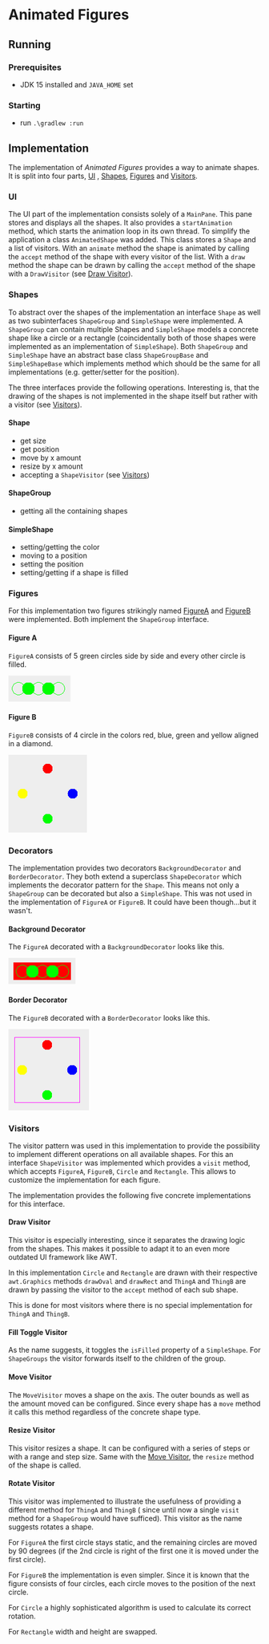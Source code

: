 # Animated Figures

## Running

### Prerequisites

- JDK 15 installed and `JAVA_HOME` set

### Starting

- run `.\gradlew :run`

## Implementation

The implementation of *Animated Figures* provides a way to animate shapes. It is split into four parts, [UI](#ui)
, [Shapes](#shapes), [Figures](#figures)
and [Visitors](#visitors).

### UI

The UI part of the implementation consists solely of a `MainPane`. This pane stores and displays all the shapes. It also provides
a `startAnimation` method, which starts the animation loop in its own thread. To simplify the application a
class `AnimatedShape` was added. This class stores a `Shape` and a list of visitors. With an `animate` method the shape is animated by calling
the `accept` method of the shape with every visitor of the list. With a `draw` method the shape can be drawn by calling the `accept` method of
the shape with a `DrawVisitor` (see [Draw Visitor](#draw-visitor)).

### Shapes

To abstract over the shapes of the implementation an interface `Shape` as well as two subinterfaces `ShapeGroup` and `SimpleShape`
were implemented. A `ShapeGroup` can contain multiple Shapes and `SimpleShape` models a
concrete shape like a circle or a rectangle (coincidentally both of those shapes were implemented as an implementation of `SimpleShape`). Both `ShapeGroup` and `SimpleShape` have an abstract base class `ShapeGroupBase` and `SimpleShapeBase`
which implements method which should be the same for all implementations (e.g. getter/setter for the position).

The three interfaces provide the following operations. Interesting is, that the drawing of the shapes is not implemented
in the shape itself but rather with a visitor (see [Visitors](#visitors)).

#### Shape

- get size
- get position
- move by x amount
- resize by x amount
- accepting a `ShapeVisitor` (see [Visitors](#visitors))

#### ShapeGroup

- getting all the containing shapes

#### SimpleShape

- setting/getting the color
- moving to a position
- setting the position
- setting/getting if a shape is filled

### Figures

For this implementation two figures strikingly named [FigureA](#figure-a) and [FigureB](#figure-b) were implemented.
Both implement the `ShapeGroup` interface.

#### Figure A

`FigureA` consists of 5 green circles side by side and every other circle is filled.

![FigureA](doc/images/figure_a.png)

#### Figure B

`FigureB` consists of 4 circle in the colors red, blue, green and yellow aligned in a diamond.

![FigureB](doc/images/figure_b.png)

### Decorators

The implementation provides two decorators `BackgroundDecorator` and `BorderDecorator`. They both extend a
superclass `ShapeDecorator` which implements the decorator pattern for the `Shape`. This means not only a `ShapeGroup`
can be decorated but also a `SimpleShape`. This was not used in the implementation of `FigureA` or `FigureB`. It could have been
though...but it wasn't.

#### Background Decorator

The `FigureA` decorated with a `BackgroundDecorator` looks like this.

![BGDecorator](/doc/images/figure_a_decorated.png)

#### Border Decorator

The `FigureB` decorated with a `BorderDecorator` looks like this.

![BGDecorator](/doc/images/figure_b_decorated.png)

### Visitors

The visitor pattern was used in this implementation to provide the possibility to implement different operations on all
available shapes. For this an interface `ShapeVisitor` was implemented which provides a `visit` method, which
accepts `FigureA`, `FigureB`, `Circle` and `Rectangle`. This allows to customize the implementation for each figure.

The implementation provides the following five concrete implementations for this interface.

#### Draw Visitor

This visitor is especially interesting, since it separates the drawing logic from the shapes. This makes it possible to
adapt it to an even more outdated UI framework like AWT.

In this implementation `Circle` and `Rectangle` are drawn with their respective `awt.Graphics` methods `drawOval`
and `drawRect` and `ThingA` and `ThingB` are drawn by passing the visitor to the `accept` method of each sub shape.

This is done for most visitors where there is no special implementation for `ThingA` and `ThingB`.

#### Fill Toggle Visitor

As the name suggests, it toggles the `isFilled` property of a `SimpleShape`. For `ShapeGroups` the visitor forwards
itself to the children of the group.

#### Move Visitor

The `MoveVisitor` moves a shape on the axis. The outer bounds as well as the amount moved can be configured. Since every
shape has a `move` method it calls this method regardless of the concrete shape type.

#### Resize Visitor

This visitor resizes a shape. It can be configured with a series of steps or with a range and step size. Same with
the [Move Visitor](#move-visitor), the `resize` method of the shape is called.

#### Rotate Visitor

This visitor was implemented to illustrate the usefulness of providing a different method for `ThingA` and `ThingB` (
since until now a single `visit` method for a `ShapeGroup` would have sufficed). This visitor as the name suggests
rotates a shape.

For `FigureA` the first circle stays static, and the remaining circles are moved by 90 degrees (if the 2nd circle is
right of the first one it is moved under the first circle).

For `FigureB` the implementation is even simpler. Since it is known that the figure consists of four circles, each
circle moves to the position of the next circle.

For `Circle` a highly sophisticated algorithm is used to calculate its correct rotation.

For `Rectangle` width and height are swapped.